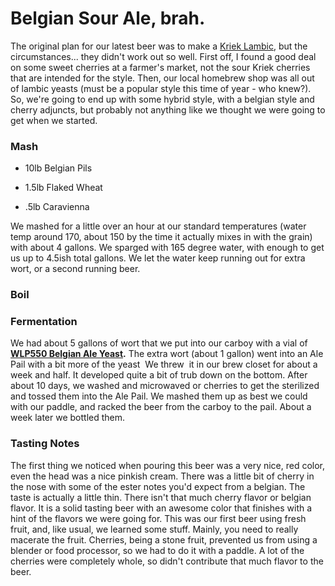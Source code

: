 Belgian Sour Ale, brah.
=======================

The original plan for our latest beer was to make a [Kriek Lambic](http://en.wikipedia.org/wiki/Kriek), but the circumstances... they didn't work out so well. First off, I found a good deal on some sweet cherries at a farmer's market, not the sour Kriek cherries that are intended for the style. Then, our local homebrew shop was all out of lambic yeasts (must be a popular style this time of year - who knew?). So, we're going to end up with some hybrid style, with a belgian style and cherry adjuncts, but probably not anything like we thought we were going to get when we started.

### Mash

*   10lb Belgian Pils

*   1.5lb Flaked Wheat

*   .5lb Caravienna

We mashed for a little over an hour at our standard temperatures (water temp around 170, about 150 by the time it actually mixes in with the grain) with about 4 gallons. We sparged with 165 degree water, with enough to get us up to 4.5ish total gallons. We let the water keep running out for extra wort, or a second running beer.

### Boil

### Fermentation

We had about 5 gallons of wort that we put into our carboy with a vial of **[WLP550 Belgian Ale Yeast](http://www.whitelabs.com/beer/strains_wlp550.html).** The extra wort (about 1 gallon) went into an Ale Pail with a bit more of the yeast  We threw  it in our brew closet for about a week and half. It developed quite a bit of trub down on the bottom. After about 10 days, we washed and microwaved or cherries to get the sterilized and tossed them into the Ale Pail. We mashed them up as best we could with our paddle, and racked the beer from the carboy to the pail. About a week later we bottled them.

### Tasting Notes

The first thing we noticed when pouring this beer was a very nice, red color, even the head was a nice pinkish cream. There was a little bit of cherry in the nose with some of the ester notes you'd expect from a belgian. The taste is actually a little thin. There isn't that much cherry flavor or belgian flavor. It is a solid tasting beer with an awesome color that finishes with a hint of the flavors we were going for. This was our first beer using fresh fruit, and, like usual, we learned some stuff. Mainly, you need to really macerate the fruit. Cherries, being a stone fruit, prevented us from using a blender or food processor, so we had to do it with a paddle. A lot of the cherries were completely whole, so didn't contribute that much flavor to the beer.